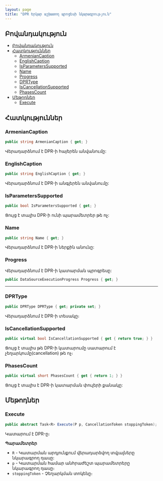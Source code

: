```yaml
---
layout: page
title: "DPR Երկար աշխատող պրոցեսի նկարագրություն" 
---
```


## Բովանդակություն
- [Բովանդակություն](#բովանդակություն)
- [Հատկություններ](#հատկություններ)
  - [ArmenianCaption](#armeniancaption)
  - [EnglishCaption](#englishcaption)
  - [IsParametersSupported](#isparameterssupported)
  - [Name](#name)
  - [Progress](#progress)
  - [DPRType](#dprtype)
  - [IsCancellationSupported](#iscancellationsupported)
  - [PhasesCount](#phasescount)
- [Մեթոդներ](#մեթոդներ)
  - [Execute](#execute)

## Հատկություններ

### ArmenianCaption

```c#
public string ArmenianCaption { get; }
```

Վերադարձնում է DPR-ի հայերեն անվանումը:

### EnglishCaption

```c#
public string EnglishCaption { get; }
```

Վերադարձնում է DPR-ի անգլերեն անվանումը:

### IsParametersSupported

```c#
public bool IsParametersSupported { get; }
```

Ցույց է տալիս DPR-ի ունի պարամետրեր թե ոչ:

### Name

```c#
public string Name { get; }
```

Վերադարձնում է DPR-ի ներքին անունը:

### Progress

Վերադարձնում է DPR-ի կատարման պրոգրեսը:

```c#
public DataSourceExecutionProgress Progress { get; }
```
---

### DPRType

```c#
public DPRType DPRType { get; private set; }
```

Վերադարձնում է DPR-ի տեսակը։

### IsCancellationSupported

```c#
public virtual bool IsCancellationSupported { get { return true; } }
```

Ցույց է տալիս թե DPR-ի կատարումը սատարում է չեղարկումը(cancellation) թե ոչ։

### PhasesCount

```c#
public virtual short PhasesCount { get { return 1; } }
```

Ցույց է տալիս է DPR-ի կատարման փուլերի քանակը:

## Մեթոդներ

### Execute

```c#
public abstract Task<R> Execute(P p, CancellationToken stoppingToken);
```

Կատարում է DPR-ը։

**Պարամետրեր**

- `R` - Կատարման արդյունքում վերադարձվող տվյալները նկարագրող դասը:
- `p` - Կատարման համար անհրաժեշտ պարամետրերը նկարագրող դասը։
- `stoppingToken` - Չեղարկման տոկենը։